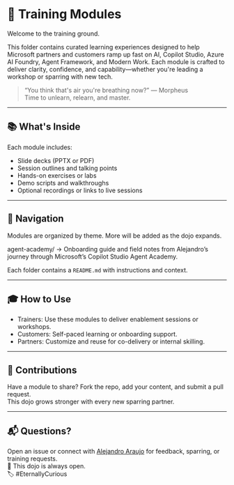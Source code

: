 # 🧠 Training Modules

Welcome to the training ground.

This folder contains curated learning experiences designed to help Microsoft partners and customers ramp up fast on AI, Copilot Studio, Azure AI Foundry, Agent Framework, and Modern Work. Each module is crafted to deliver clarity, confidence, and capability—whether you're leading a workshop or sparring with new tech.

> “You think that's air you're breathing now?” — Morpheus  
> Time to unlearn, relearn, and master.

---

## 📚 What's Inside

Each module includes:
- Slide decks (PPTX or PDF)
- Session outlines and talking points
- Hands-on exercises or labs
- Demo scripts and walkthroughs
- Optional recordings or links to live sessions

---

## 🧭 Navigation

Modules are organized by theme. More will be added as the dojo expands.

agent-academy/ → Onboarding guide and field notes from Alejandro’s journey through Microsoft’s Copilot Studio Agent Academy.

Each folder contains a `README.md` with instructions and context.

---

## 🎓 How to Use

- Trainers: Use these modules to deliver enablement sessions or workshops.
- Customers: Self-paced learning or onboarding support.
- Partners: Customize and reuse for co-delivery or internal skilling.

---

## 🤝 Contributions

Have a module to share? Fork the repo, add your content, and submit a pull request.  
This dojo grows stronger with every new sparring partner.

---

## 📬 Questions?  
Open an issue or connect with [Alejandro Araujo](https://www.linkedin.com/in/a2araujo) for feedback, sparring, or training requests.  
🥋 This dojo is always open.  
🏷️ #EternallyCurious
